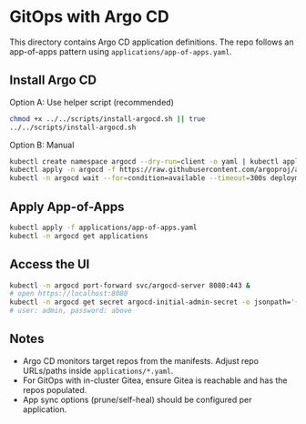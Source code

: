 # GitOps with Argo CD

This directory contains Argo CD application definitions. The repo follows an app-of-apps pattern using `applications/app-of-apps.yaml`.

## Install Argo CD

Option A: Use helper script (recommended)
```bash
chmod +x ../../scripts/install-argocd.sh || true
../../scripts/install-argocd.sh
```

Option B: Manual
```bash
kubectl create namespace argocd --dry-run=client -o yaml | kubectl apply -f -
kubectl apply -n argocd -f https://raw.githubusercontent.com/argoproj/argo-cd/stable/manifests/install.yaml
kubectl -n argocd wait --for=condition=available --timeout=300s deployment/argocd-server
```

## Apply App-of-Apps
```bash
kubectl apply -f applications/app-of-apps.yaml
kubectl -n argocd get applications
```

## Access the UI
```bash
kubectl -n argocd port-forward svc/argocd-server 8080:443 &
# open https://localhost:8080
kubectl -n argocd get secret argocd-initial-admin-secret -o jsonpath='{.data.password}' | base64 -d; echo
# user: admin, password: above
```

## Notes
- Argo CD monitors target repos from the manifests. Adjust repo URLs/paths inside `applications/*.yaml`.
- For GitOps with in-cluster Gitea, ensure Gitea is reachable and has the repos populated.
- App sync options (prune/self-heal) should be configured per application.